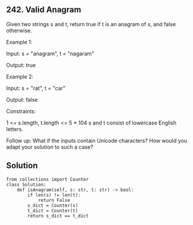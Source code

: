## 242. Valid Anagram

Given two strings s and t, return true if t is an 
anagram
 of s, and false otherwise.

 

Example 1:

Input: s = "anagram", t = "nagaram"

Output: true

Example 2:

Input: s = "rat", t = "car"

Output: false

 

Constraints:

1 <= s.length, t.length <= 5 * 104
s and t consist of lowercase English letters.
 

Follow up: What if the inputs contain Unicode characters? How would you adapt your solution to such a case?

## 
## Solution
```
from collections import Counter
class Solution:
    def isAnagram(self, s: str, t: str) -> bool:
        if len(s) != len(t):
            return False
        s_dict = Counter(s)
        t_dict = Counter(t)
        return s_dict == t_dict
```
